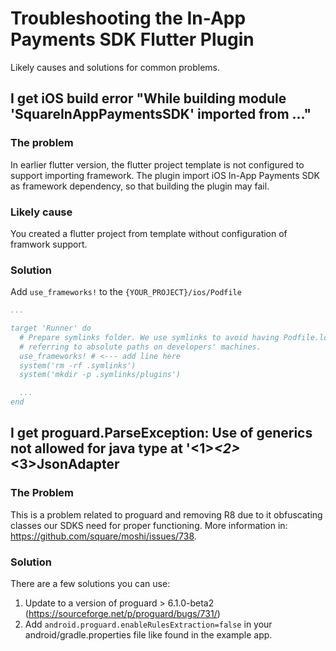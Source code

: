 # Troubleshooting the In-App Payments SDK Flutter Plugin

Likely causes and solutions for common problems.

## I get iOS build error "While building module 'SquareInAppPaymentsSDK' imported from ..."

### The problem

In earlier flutter version, the flutter project template is not configured to support importing framework.
The plugin import iOS In-App Payments SDK as framework dependency, so that building the plugin may fail.

### Likely cause

You created a flutter project from template without configuration of framwork support.

### Solution

Add `use_frameworks!` to the `{YOUR_PROJECT}/ios/Podfile`

```yaml
...

target 'Runner' do
  # Prepare symlinks folder. We use symlinks to avoid having Podfile.lock
  # referring to absolute paths on developers' machines.
  use_frameworks! # <--- add line here
  system('rm -rf .symlinks')
  system('mkdir -p .symlinks/plugins')

  ...
end
```

## I get proguard.ParseException: Use of generics not allowed for java type at '<1>_<2>_<3>JsonAdapter

### The Problem
This is a problem related to proguard and removing R8 due to it obfuscating classes our SDKS need for proper functioning. More information in: https://github.com/square/moshi/issues/738.

### Solution

There are a few solutions you can use:
1. Update to a version of proguard > 6.1.0-beta2 (https://sourceforge.net/p/proguard/bugs/731/)
2. Add `android.proguard.enableRulesExtraction=false` in your android/gradle.properties file like found in the example app.



